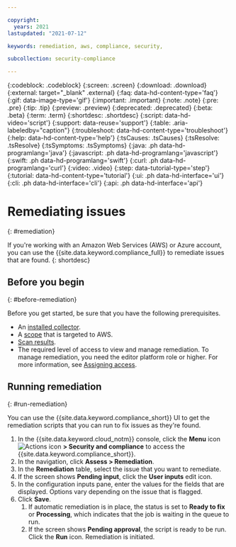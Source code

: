 ```yaml
---

copyright:
  years: 2021
lastupdated: "2021-07-12"

keywords: remediation, aws, compliance, security, 

subcollection: security-compliance

---
```


{:codeblock: .codeblock}
{:screen: .screen}
{:download: .download}
{:external: target="_blank" .external}
{:faq: data-hd-content-type='faq'}
{:gif: data-image-type='gif'}
{:important: .important}
{:note: .note}
{:pre: .pre}
{:tip: .tip}
{:preview: .preview}
{:deprecated: .deprecated}
{:beta: .beta}
{:term: .term}
{:shortdesc: .shortdesc}
{:script: data-hd-video='script'}
{:support: data-reuse='support'}
{:table: .aria-labeledby="caption"}
{:troubleshoot: data-hd-content-type='troubleshoot'}
{:help: data-hd-content-type='help'}
{:tsCauses: .tsCauses}
{:tsResolve: .tsResolve}
{:tsSymptoms: .tsSymptoms}
{:java: .ph data-hd-programlang='java'}
{:javascript: .ph data-hd-programlang='javascript'}
{:swift: .ph data-hd-programlang='swift'}
{:curl: .ph data-hd-programlang='curl'}
{:video: .video}
{:step: data-tutorial-type='step'}
{:tutorial: data-hd-content-type='tutorial'}
{:ui: .ph data-hd-interface='ui'}
{:cli: .ph data-hd-interface='cli'}
{:api: .ph data-hd-interface='api'}


# Remediating issues
{: #remediation}

If you're working with an Amazon Web Services (AWS) or Azure account, you can use the {{site.data.keyword.compliance_full}} to remediate issues that are found.
{: shortdesc}


## Before you begin
{: #before-remediation}

Before you get started, be sure that you have the following prerequisites.

- An [installed collector](/docs/security-compliance?topic=security-compliance-collector).
- A [scope](/docs/security-compliance?topic=security-compliance-scopes) that is targeted to AWS.
- [Scan results](/docs/security-compliance?topic=security-compliance-view-posture#view-validations).
- The required level of access to view and manage remediation. To manage remediation, you need the editor platform role or higher. For more information, see [Assigning access](/docs/security-compliance?topic=security-compliance-access-management).


## Running remediation
{: #run-remediation} 

You can use the {{site.data.keyword.compliance_short}} UI to get the remediation scripts that you can run to fix issues as they're found.

1. In the {{site.data.keyword.cloud_notm}} console, click the **Menu** icon ![Actions icon](../icons/actions-icon-vertical.svg) **> Security and compliance** to access the {{site.data.keyword.compliance_short}}.
2. In the navigation, click **Assess > Remediation**. 
3. In the **Remediation** table, select the issue that you want to remediate.
4. If the screen shows **Pending input**, click the **User inputs** edit icon.
5. In the configuration inputs pane, enter the values for the fields that are displayed. Options vary depending on the issue that is flagged.
6. Click **Save**. 
   1. If automatic remediation is in place, the status is set to **Ready to fix** or **Processing**, which indicates that the job is waiting in the queue to run.
   2. If the screen shows **Pending approval**, the script is ready to be run. Click the **Run** icon. Remediation is initiated.



